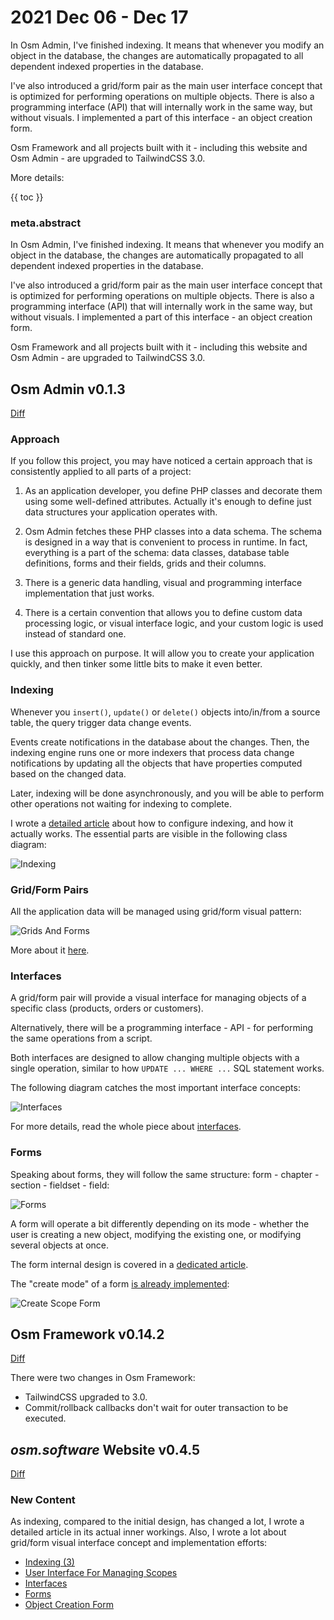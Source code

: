 # 2021 Dec 06 - Dec 17

In Osm Admin, I've finished indexing. It means that whenever you modify an object in the database, the changes are automatically propagated to all dependent indexed properties in the database.  

I've also introduced a grid/form pair as the main user interface concept that is optimized for performing operations on multiple objects. There is also a programming interface (API) that will internally work in the same way, but without visuals. I implemented a part of this interface - an object creation form. 

Osm Framework and all projects built with it - including this website and Osm Admin - are upgraded to TailwindCSS 3.0.

More details:

{{ toc }}

### meta.abstract

In Osm Admin, I've finished indexing. It means that whenever you modify an object in the database, the changes are automatically propagated to all dependent indexed properties in the database.

I've also introduced a grid/form pair as the main user interface concept that is optimized for performing operations on multiple objects. There is also a programming interface (API) that will internally work in the same way, but without visuals. I implemented a part of this interface - an object creation form.

Osm Framework and all projects built with it - including this website and Osm Admin - are upgraded to TailwindCSS 3.0.

## Osm Admin v0.1.3

[Diff](https://github.com/osmphp/admin/compare/v0.1.2...v0.1.3)

### Approach

If you follow this project, you may have noticed a certain approach that is consistently applied to all parts of a project:

1. As an application developer, you define PHP classes and decorate them using some well-defined attributes. Actually it's enough to define just data structures your application operates with.

2. Osm Admin fetches these PHP classes into a data schema. The schema is designed in a way that is convenient to process in runtime. In fact, everything is a part of the schema: data classes, database table definitions, forms and their fields, grids and their columns.

3. There is a generic data handling, visual and programming interface implementation that just works.

4. There is a certain convention that allows you to define custom data processing logic, or visual interface logic, and your custom logic is used instead of standard one.

I use this approach on purpose. It will allow you to create your application quickly, and then tinker some little bits to make it even better.

### Indexing

Whenever you `insert()`, `update()` or `delete()` objects into/in/from a source table, the query trigger data change events. 

Events create notifications in the database about the changes. Then, the indexing engine runs one or more indexers that process data change notifications by updating all the objects that have properties computed based on the changed data.

Later, indexing will be done asynchronously, and you will be able to perform other operations not waiting for indexing to complete.

I wrote a [detailed article](06-data-indexing-3.md) about how to configure indexing, and how it actually works. The essential parts are visible in the following class diagram:

![Indexing](indexing.png)

### Grid/Form Pairs

All the application data will be managed using grid/form visual pattern:

![Grids And Forms](grids-and-forms.png)

More about it [here](07-data-user-interface-for-managing-scopes.md).

### Interfaces

A grid/form pair will provide a visual interface for managing objects of a specific class (products, orders or customers).

Alternatively, there will be a programming interface - API - for performing the same operations from a script.

Both interfaces are designed to allow changing multiple objects with a single operation, similar to how `UPDATE ... WHERE ...` SQL statement works.

The following diagram catches the most important interface concepts:

![Interfaces](interfaces.png)

For more details, read the whole piece about [interfaces](08-data-interfaces.md).  

### Forms

Speaking about forms, they will follow the same structure: form - chapter - section - fieldset - field:

![Forms](forms.png) 

A form will operate a bit differently depending on its mode - whether the user is creating a new object, modifying the existing one, or modifying several objects at once.

The form internal design is covered in a [dedicated article](09-data-forms.md).

The "create mode" of a form [is already implemented](15-data-object-creation-form.md):

![Create Scope Form](create-scope-form.png)  

## Osm Framework v0.14.2

[Diff](https://github.com/osmphp/core/compare/v0.13.22...v0.14.2)

There were two changes in Osm Framework:

* TailwindCSS upgraded to 3.0.
* Commit/rollback callbacks don't wait for outer transaction to be executed. 

## *osm.software* Website v0.4.5

[Diff](https://github.com/osmphp/osmsoftware-website/compare/v0.4.4...v0.4.5)

### New Content

As indexing, compared to the initial design, has changed a lot, I wrote a detailed article in its actual inner workings. Also, I wrote a lot about grid/form visual interface concept and implementation efforts:

* [Indexing (3)](06-data-indexing-3.md)
* [User Interface For Managing Scopes](07-data-user-interface-for-managing-scopes.md)
* [Interfaces](08-data-interfaces.md)
* [Forms](09-data-forms.md)
* [Object Creation Form](15-data-object-creation-form.md)